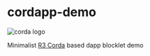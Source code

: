 # cordapp-demo

![corda logo](https://www.corda.net/wp-content/themes/corda/assets/images/crda-logo-big.svg)

Minimalist [R3 Corda](https://www.corda.net) based dapp blocklet demo

